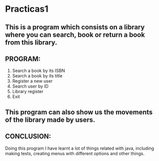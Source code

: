 # Practicas1
## This is a program which consists on a library where you can search, book or return a book from this library.

## PROGRAM:

1. Search a book by its ISBN
2. Search a book by its title
3. Register a new user
4. Search user by ID
5. Library register
0. Exit

## This program can also show us the movements of the library made by users.

## CONCLUSION:

Doing this program I have learnt a lot of things related with java, including making tests, creating menus with different options and other things.

